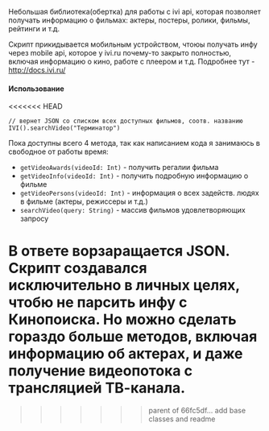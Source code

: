 Небольшая библиотека(обертка) для работы с ivi api, которая позволяет получать информацию о фильмах: актеры, постеры, ролики, 
фильмы, рейтинги и т.д. 

Скрипт прикидывается мобильным устройством, чтоюы получать инфу через mobile api, которое у ivi.ru почему-то закрыто полностью, 
включая информацию о кино, работе с плеером и т.д. Подробнее тут - http://docs.ivi.ru/

#### Использование 

<<<<<<< HEAD
```$xslt
// вернет JSON cо списком всех доступных фильмов, соотв. названию
IVI().searchVideo("Терминатор") 
```

Пока доступны всего 4 метода, так как написанием кода я занимаюсь в свободное от работы время: 
+ `getVideoAwards(videoId: Int)` - получить регалии фильма
+ `getVideoInfo(videoId: Int)` - получить подробную информацию о фильме
+ `getVideoPersons(videoId: Int)` - информация о всех задейств. людях в фильме (актеры, режиссеры и т.д.)
+ `searchVideo(query: String)` - массив фильмов удовлетворяющих запросу

В ответе ворзаращается JSON. Скрипт создавался исключительно в личных целях, чтобю не парсить инфу с Кинопоиска.
Но можно сделать гораздо больше методов, включая информацию об актерах, и даже получение видеопотока с трансляцией ТВ-канала.
=======
>>>>>>> parent of 66fc5df... add base classes and readme
